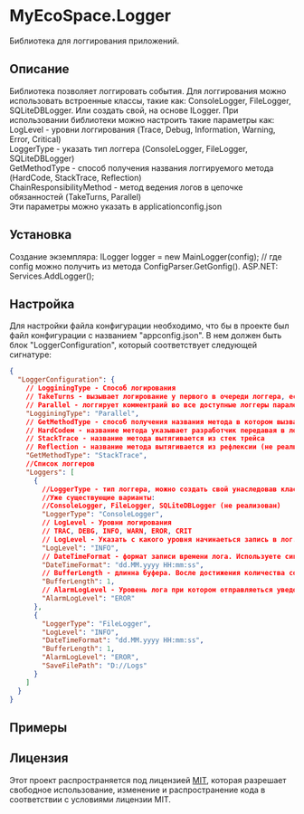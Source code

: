 # MyEcoSpace.Logger
Библиотека для логгирования приложений.

## Описание
Библиотека позволяет логгировать события. Для логгирования можно использовать встроенные классы, такие как: ConsoleLogger, FileLogger, SQLiteDBLogger. Или создать свой, на основе ILogger.
При использовании библиотеки можно настроить такие параметры как:
<br>LogLevel - уровни логгирования (Trace, Debug, Information, Warning, Error, Critical)
<br>LoggerType - указать тип логгера (ConsoleLogger, FileLogger, SQLiteDBLogger)
<br>GetMethodType - способ получения названия логгируемого метода (HardCode, StackTrace, Reflection)
<br>ChainResponsibilityMethod - метод ведения логов в цепочке обязанностей (TakeTurns, Parallel)
<br>Эти параметры можно указать в applicationconfig.json

## Установка
Создание экземпляра: ILogger<T> logger = new MainLogger<T>(config); // где config можно получить из метода ConfigParser.GetGonfig().
ASP.NET: Services.AddLogger<T>();

## Настройка
Для настройки файла конфигурации необходимо, что бы в проекте был файл конфигурации с названием "appconfig.json". В нем должен быть блок "LoggerConfiguration", который соответствует следующей сигнатуре:
```json
{
  "LoggerConfiguration": {
    // LogginingType - Способ логирования
	// TakeTurns - вызывает логирование у первого в очереди логгера, если он не доступен, делегирует задачу следующему логгеру в очереди
	// Parallel - логгирует комментраий во все доступные логгеры паралельно
    "LogginingType": "Parallel",  
	// GetMethodType - способ получения названия метода в котором вызвано логирование
	// HardCodeм - название метода указывает разработчик передавая в лог
	// StackTrace - название метода вытягивается из стек трейса
	// Reflection - название метода вытягивается из рефлексии (не реализовано)
    "GetMethodType": "StackTrace",
	//Список логгеров
    "Loggers": [
      {
		//LoggerType - тип логгера, можно создать свой унаследовав класс от BaseLogger или ILogger
		//Уже существующие варианты:
		//ConsoleLogger, FileLogger, SQLiteDBLogger (не реализован)
        "LoggerType": "ConsoleLogger",
		// LogLevel - Уровни логирования
		// TRAC, DEBG, INFO, WARN, EROR, CRIT
		// LogLevel - Указать с какого уровня начинаеться запись в лог. По умолчанию INFO.
        "LogLevel": "INFO",
		// DateTimeFormat - формат записи времени лога. Используете сигнатуру DateTime.ToString()
        "DateTimeFormat": "dd.MM.yyyy HH:mm:ss",
		// BufferLength - длинна буфера. Восле достижения количества сообщений, логи из буфера щаписываются в хранилище, буфер очищаеться.
        "BufferLength": 1,
		// AlarmLogLevel - Уровень лога при котором отправляеться уведосление в сервис экстренных уведомлений
        "AlarmLogLevel": "EROR"
      },
      {
        "LoggerType": "FileLogger",
        "LogLevel": "INFO",
        "DateTimeFormat": "dd.MM.yyyy HH:mm:ss",
        "BufferLength": 1,
        "AlarmLogLevel": "EROR",
        "SaveFilePath": "D://Logs"
      }
    ]
  }
}

```

## Примеры

## Лицензия
Этот проект распространяется под лицензией [MIT](https://opensource.org/licenses/MIT), которая разрешает свободное использование, изменение и распространение кода в соответствии с условиями лицензии MIT.
